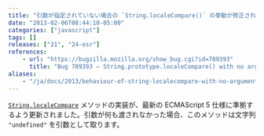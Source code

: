 ```yaml
---
title: "引数が指定されていない場合の `String.localeCompare()` の挙動が修正されました"
date: "2013-02-06T08:44:10-05:00"
categories: ["javascript"]
tags: []
releases: ["21", "24-esr"]
references:
    - url: "https://bugzilla.mozilla.org/show_bug.cgi?id=789393"
      title: "Bug 789393 – String.prototype.localeCompare() with no argument always returns 0"
aliases:
    - "/ja/docs/2013/behaviour-of-string-localecompare-with-no-argument-has-been-fixed/"
---
```

[`String.localeCompare`](https://developer.mozilla.org/docs/JavaScript/Reference/Global_Objects/String/localeCompare) メソッドの実装が、最新の ECMAScript 5 仕様に準拠するよう更新されました。引数が何も渡されなかった場合、このメソッドは文字列 `"undefined"` を引数として取ります。
